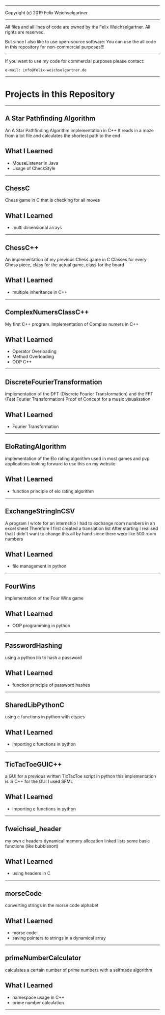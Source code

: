 *****************************************************************************
Copyright (c) 2019 Felix Weichselgartner
*****************************************************************************

All files and all lines of code are owned by the Felix Weichselgartner.
All rights are reserved.

But since I also like to use open-source software:
You can use the all code in this repository for non-commercial purposes!!!

*****************************************************************************
If you want to use my code for commercial purposes please contact:

    e-mail: info@felix-weichselgartner.de
*****************************************************************************

# Projects in this Repository

*****************************************************************************

## A Star Pathfinding Algorithm

An A Star Pathfinding Algorithm implementation in C++
It reads in a maze from a txt file and calculates the shortest path to the end

## What I Learned

* MouseListener in Java
* Usage of CheckStyle

*****************************************************************************

## ChessC

Chess game in C that is checking for all moves

## What I Learned

* multi dimensional arrays

*****************************************************************************

## ChessC++

An implementation of my previous Chess game in C
Classes for every Chess piece, class for the actual game, class for the board

## What I Learned

* multiple inheritance in C++

*****************************************************************************

## ComplexNumersClassC++

My first C++ program. Implementation of Complex numers in C++

## What I Learned

* Operator Overloading
* Method Overloading
* OOP C++

*****************************************************************************

## DiscreteFourierTransformation

implementation of the DFT (Discrete Fourier Transformation) and the FFT (Fast Fourier Transformation)
Proof of Concept for a music visualisation

## What I Learned

* Fourier Transformation

*****************************************************************************

## EloRatingAlgorithm

implementation of the Elo rating algorithm used in most games and pvp applications
looking forward to use this on my website

## What I Learned

* function principle of elo rating algorithm

*****************************************************************************

## ExchangeStringInCSV

A program I wrote for an internship
I had to exchange room numbers in an excel sheet
Therefore I first created a translation list
After starting I realised that I didn't want to change this all by hand since there were like 500 room numbers

## What I Learned

* file management in python

*****************************************************************************

## FourWins

implementation of the Four Wins game

## What I Learned

* OOP programming in python

*****************************************************************************

## PasswordHashing

using a python lib to hash a password

## What I Learned

* function principle of password hashes

*****************************************************************************

## SharedLibPythonC

using c functions in python with ctypes

## What I Learned

* importing c functions in python

*****************************************************************************

## TicTacToeGUIC++

a GUI for a previous written TicTacToe script in python
this implementation is in C++
for the GUI I used SFML

## What I Learned

* importing c functions in python

*****************************************************************************

## fweichsel_header

my own c headers
    dynamical memory allocation
    linked lists
    some basic functions (like bubblesort)

## What I Learned

* using headers in C

*****************************************************************************

## morseCode

converting strings in the morse code alphabet

## What I Learned

* morse code
* saving pointers to strings in a dynamical array

*****************************************************************************

## primeNumberCalculator

calculates a certain number of prime numbers with a selfmade algorithm

## What I Learned

* namespace usage in C++
* prime number calculation

*****************************************************************************